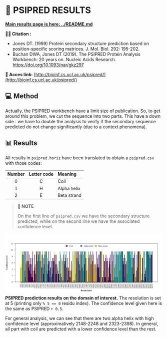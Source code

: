 # 🔮 PSIPRED RESULTS

**[Main results page is here: ../README.md](../README.md)**

**🕵️‍♂️ Citation :**
- Jones DT. (1999) Protein secondary structure prediction based on position-specific scoring matrices. J. Mol. Biol. 292: 195-202.
- Buchan DWA, Jones DT (2019). The PSIPRED Protein Analysis Workbench: 20 years on. Nucleic Acids Research. https://doi.org/10.1093/nar/gkz297

**🔗 Acces link:** [http://bioinf.cs.ucl.ac.uk/psipred/](http://bioinf.cs.ucl.ac.uk/psipred/)

## 💻 Method

Actually, the PSIPRED workbench have a limit size of publication. So, to get around this problem, we cut the sequence into two parts. This have a down side : we have to double the analysis to verify if the secondary sequence predicted do not change significantly (due to a context phenomena).

## 📊 Results

All results in `psipred.horiz` have been translated to obtain a `psipred.csv` with those codes:

| **Number** | **Letter code** | **Meaning** |
| :--------: | :-------------: | :---------- |
|     0      |        C        | Coil        |
|     1      |        H        | Alpha helix |
|     2      |        E        | Beta strand |

> **📝 NOTE** 
> 
> On the first line of `psipred.csv` we have the secondary structure predicted, while on the second line we have the associated confidence level.

![psipred_results](psipred.png)
 **PSIPRED prediction results on the domain of interest.** The resolution is set at 5 (printing only `% 5 == 0` residu index). The confidence level given here is the same as PSIPRED `+ 0.5`.


For general analysis, we can see that there are two alpha helix with high confidence level (approximatively 2148-2248 and 2323-2398). In general, all part with coil are predicted with a lower confidence level than the rest.
